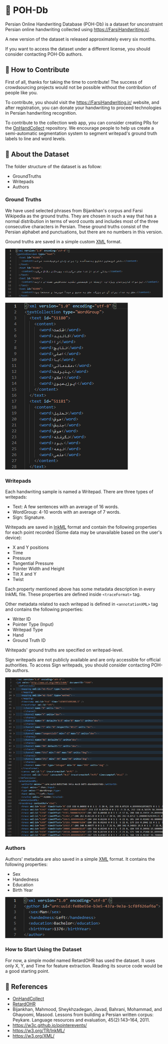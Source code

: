 # 📝 POH-Db
Persian Online Handwriting Database (POH-Db) is a dataset for unconstraint Persian online handwriting collected using https://FarsiHandwriting.ir/.

A new version of the dataset is released approximately every six months.

If you want to access the dataset under a different license, you should consider contacting POH-Db authors.

## 🤝 How to Contribute
First of all, thanks for taking the time to contribute! The success of crowdsourcing projects would not be possible without the contribution of people like you.

To contribute, you should visit the https://FarsiHandwriting.ir/ website, and after registration, you can donate your handwriting to proceed technologies in Persian handwriting recognition.

To contribute to the collection web app, you can consider creating PRs for the [OnHandCollect](https://github.com/SLTLabAUT/OnHandCollect) repository. We encourage people to help us create a semi-automatic segmentation system to segment writepad's ground truth labels to line and word levels.

## 📜 About the Dataset
The folder structure of the dataset is as follow:
- GroundTruths
- Writepads
- Authors

### Ground Truths
We have used selected phrases from Bijankhan's corpus and Farsi Wikipedia as the ground truths. They are chosen in such a way that has a normal distribution in terms of word counts and includes most of the three consecutive characters in Persian. These ground truths consist of the Persian alphabet and punctuations, but there are no numbers in this version.

Ground truths are saved in a simple custom [XML](https://w3.org/XML/) format.

![Text - XML](https://github.com/SLTLabAUT/POH-Db/blob/main/assets/Text%20-%20XML.png)

![WordGroup - XML](https://github.com/SLTLabAUT/POH-Db/blob/main/assets/WordGroup%20-%20XML.png)

### Writepads
Each handwriting sample is named a Writepad. There are three types of writepads:
- Text: A few sentences with an average of 16 words.
- WordGroup: 4-10 words with an average of 7 words.
- Sign: Signature.

Writepads are saved in [InkML](https://w3.org/TR/InkML/) format and contain the following properties for each point recorded (Some data may be unavailable based on the user's device):
- X and Y positions
- Time
- Pressure
- Tangential Pressure
- Pointer Width and Height
- Tilt X and Y
- Twist

Each property mentioned above has some metadata description in every InkML file. These properties are defined inside `<traceFormat>` tag.

Other metadata related to each writepad is defined in `<annotationXML>` tag and contains the following properties:
- Writer ID
- Pointer Type (Input)
- Writepad Type
- Hand
- Ground Truth ID

Writepads' ground truths are specified on writepad-level.

Sign writepads are not publicly available and are only accessible for official authorities. To access Sign writepads, you should consider contacting POH-Db authors.

![Writepad - InkML](https://github.com/SLTLabAUT/POH-Db/blob/main/assets/Writepad%20-%20InkML.png)

### Authors
Authors' metadata are also saved in a simple [XML](https://w3.org/XML/) format. It contains the following properties:
- Sex
- Handedness
- Education
- Birth Year

![Author - XML](https://github.com/SLTLabAUT/POH-Db/blob/main/assets/Author%20-%20XML.png)

### How to Start Using the Dataset
For now, a simple model named RetardOHR has used the dataset. It uses only X, Y, and Time for feature extraction. Reading its source code would be a good starting point.

## 🔗 References
- [OnHandCollect](https://github.com/SLTLabAUT/OnHandCollect)
- [RetardOHR](https://github.com/SSgumS/RetardOHR)
- Bijankhan, Mahmood, Sheykhzadegan, Javad, Bahrani, Mohammad, and Ghayoomi, Masood. Lessons from building a Persian written corpus: Peykare. Language resources and evaluation, 45(2):143–164, 2011.
- https://w3c.github.io/pointerevents/
- https://w3.org/TR/InkML/
- https://w3.org/XML/

